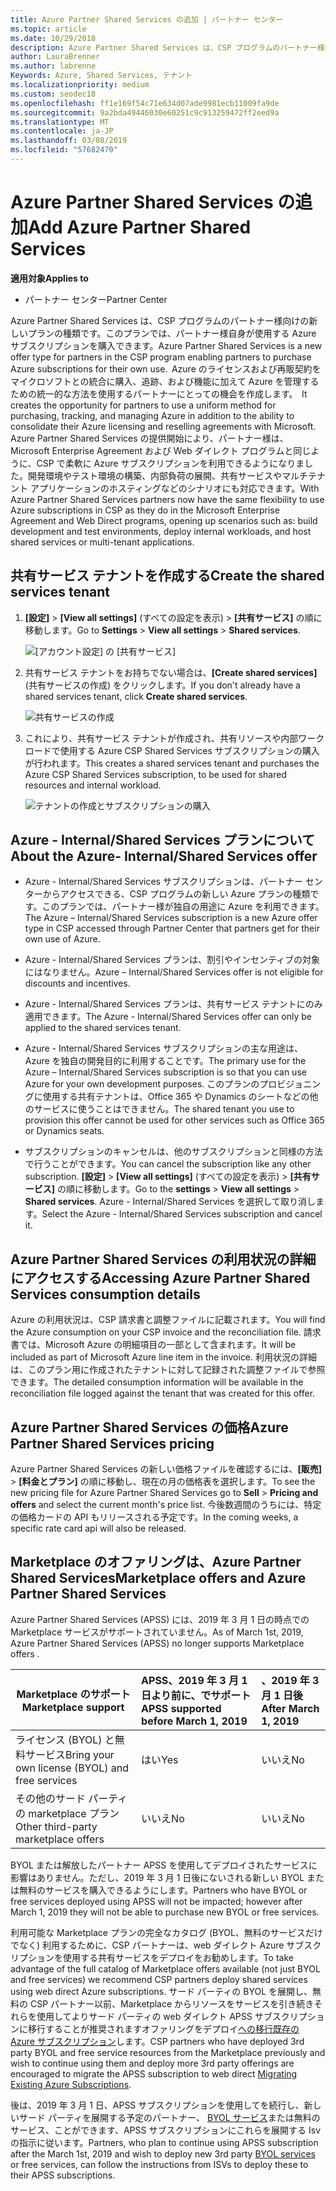 ```yaml
---
title: Azure Partner Shared Services の追加 | パートナー センター
ms.topic: article
ms.date: 10/29/2018
description: Azure Partner Shared Services は、CSP プログラムのパートナー様向けの新しいプランの種類です。このプランでは、パートナー様自身が使用する Azure サブスクリプションを購入できます。
author: LauraBrenner
ms.author: labrenne
Keywords: Azure, Shared Services, テナント
ms.localizationpriority: medium
ms.custom: seodec18
ms.openlocfilehash: ff1e169f54c71e634d07ade9981ecb11009fa9de
ms.sourcegitcommit: 9a2bda49446030e60251c9c913259472ff2eed9a
ms.translationtype: MT
ms.contentlocale: ja-JP
ms.lasthandoff: 03/08/2019
ms.locfileid: "57682470"
---
```

# <a name="add-azure-partner-shared-services"></a><span data-ttu-id="a469b-104">Azure Partner Shared Services の追加</span><span class="sxs-lookup"><span data-stu-id="a469b-104">Add Azure Partner Shared Services</span></span>

<span data-ttu-id="a469b-105">**適用対象**</span><span class="sxs-lookup"><span data-stu-id="a469b-105">**Applies to**</span></span>

-  <span data-ttu-id="a469b-106">パートナー センター</span><span class="sxs-lookup"><span data-stu-id="a469b-106">Partner Center</span></span>

<span data-ttu-id="a469b-107">Azure Partner Shared Services は、CSP プログラムのパートナー様向けの新しいプランの種類です。このプランでは、パートナー様自身が使用する Azure サブスクリプションを購入できます。</span><span class="sxs-lookup"><span data-stu-id="a469b-107">Azure Partner Shared Services is a new offer type for partners in the CSP program enabling partners to purchase Azure subscriptions for their own use.</span></span><span data-ttu-id="a469b-108">  Azure のライセンスおよび再販契約をマイクロソフトとの統合に購入、追跡、および機能に加えて Azure を管理するための統一的な方法を使用するパートナーにとっての機会を作成します。</span><span class="sxs-lookup"><span data-stu-id="a469b-108">  It creates the opportunity for partners to use a uniform method for purchasing, tracking, and managing Azure in addition to the ability to consolidate their Azure licensing and reselling agreements with Microsoft.</span></span> <span data-ttu-id="a469b-109">Azure Partner Shared Services の提供開始により、パートナー様は、Microsoft Enterprise Agreement および Web ダイレクト プログラムと同じように、CSP で柔軟に Azure サブスクリプションを利用できるようになりました。開発環境やテスト環境の構築、内部負荷の展開、共有サービスやマルチテナント アプリケーションのホスティングなどのシナリオにも対応できます。</span><span class="sxs-lookup"><span data-stu-id="a469b-109">With Azure Partner Shared Services partners now have the same flexibility to use Azure subscriptions in CSP as they do in the Microsoft Enterprise Agreement and Web Direct programs, opening up scenarios such as:  build development and test environments, deploy internal workloads, and host shared services or multi-tenant applications.</span></span>  

## <a name="create-the-shared-services-tenant"></a><span data-ttu-id="a469b-110">共有サービス テナントを作成する</span><span class="sxs-lookup"><span data-stu-id="a469b-110">Create the shared services tenant</span></span>

1. <span data-ttu-id="a469b-111">**[設定]** > **[View all settings]** (すべての設定を表示) > **[共有サービス]** の順に移動します。</span><span class="sxs-lookup"><span data-stu-id="a469b-111">Go to **Settings** > **View all settings** > **Shared services**.</span></span>

    ![**[アカウント設定]** の **[共有サービス]**](images/sharedservices2.png)

2. <span data-ttu-id="a469b-113">共有サービス テナントをお持ちでない場合は、**[Create shared services]** (共有サービスの作成) をクリックします。</span><span class="sxs-lookup"><span data-stu-id="a469b-113">If you don't already have a shared services tenant, click **Create shared services**.</span></span>

    ![共有サービスの作成](images/sharedservices3.png)

3. <span data-ttu-id="a469b-115">これにより、共有サービス テナントが作成され、共有リソースや内部ワークロードで使用する Azure CSP Shared Services サブスクリプションの購入が行われます。</span><span class="sxs-lookup"><span data-stu-id="a469b-115">This creates a shared services tenant and purchases the Azure CSP Shared Services subscription, to be used for shared resources and internal workload.</span></span>

    ![テナントの作成とサブスクリプションの購入](images/sharedservices5.png)

## <a name="about-the-azure--internalshared-services-offer"></a><span data-ttu-id="a469b-117">Azure - Internal/Shared Services プランについて</span><span class="sxs-lookup"><span data-stu-id="a469b-117">About the Azure- Internal/Shared Services offer</span></span>

- <span data-ttu-id="a469b-118">Azure - Internal/Shared Services サブスクリプションは、パートナー センターからアクセスできる、CSP プログラムの新しい Azure プランの種類です。このプランでは、パートナー様が独自の用途に Azure を利用できます。</span><span class="sxs-lookup"><span data-stu-id="a469b-118">The Azure – Internal/Shared Services subscription is a new Azure offer type in CSP accessed through Partner Center that partners get for their own use of Azure.</span></span> 

- <span data-ttu-id="a469b-119">Azure - Internal/Shared Services プランは、割引やインセンティブの対象にはなりません。</span><span class="sxs-lookup"><span data-stu-id="a469b-119">Azure – Internal/Shared Services offer is not eligible for discounts and incentives.</span></span>

- <span data-ttu-id="a469b-120">Azure - Internal/Shared Services プランは、共有サービス テナントにのみ適用できます。</span><span class="sxs-lookup"><span data-stu-id="a469b-120">The Azure - Internal/Shared Services offer can only be applied to the shared services tenant.</span></span>

- <span data-ttu-id="a469b-121">Azure - Internal/Shared Services サブスクリプションの主な用途は、Azure を独自の開発目的に利用することです。</span><span class="sxs-lookup"><span data-stu-id="a469b-121">The primary use for the Azure – Internal/Shared Services subscription is so that you can use Azure for your own development purposes.</span></span> <span data-ttu-id="a469b-122">このプランのプロビジョニングに使用する共有テナントは、Office 365 や Dynamics のシートなどの他のサービスに使うことはできません。</span><span class="sxs-lookup"><span data-stu-id="a469b-122">The shared tenant you use to provision this offer cannot be used for other services such as Office 365 or Dynamics seats.</span></span> 

- <span data-ttu-id="a469b-123">サブスクリプションのキャンセルは、他のサブスクリプションと同様の方法で行うことができます。</span><span class="sxs-lookup"><span data-stu-id="a469b-123">You can cancel the subscription like any other subscription.</span></span> <span data-ttu-id="a469b-124">**[設定]** > **[View all settings]** (すべての設定を表示) > **[共有サービス]** の順に移動します。</span><span class="sxs-lookup"><span data-stu-id="a469b-124">Go to the **settings** > **View all settings** > **Shared services**.</span></span> <span data-ttu-id="a469b-125">Azure - Internal/Shared Services を選択して取り消します。</span><span class="sxs-lookup"><span data-stu-id="a469b-125">Select the Azure - Internal/Shared Services subscription and cancel it.</span></span>

## <a name="accessing-azure-partner-shared-services-consumption-details"></a><span data-ttu-id="a469b-126">Azure Partner Shared Services の利用状況の詳細にアクセスする</span><span class="sxs-lookup"><span data-stu-id="a469b-126">Accessing Azure Partner Shared Services consumption details</span></span>

<span data-ttu-id="a469b-127">Azure の利用状況は、CSP 請求書と調整ファイルに記載されます。</span><span class="sxs-lookup"><span data-stu-id="a469b-127">You will find the Azure consumption on your CSP invoice and the reconciliation file.</span></span> <span data-ttu-id="a469b-128">請求書では、Microsoft Azure の明細項目の一部として含まれます。</span><span class="sxs-lookup"><span data-stu-id="a469b-128">It will be included as part of Microsoft Azure line item in the invoice.</span></span> <span data-ttu-id="a469b-129">利用状況の詳細は、このプラン用に作成されたテナントに対して記録された調整ファイルで参照できます。</span><span class="sxs-lookup"><span data-stu-id="a469b-129">The detailed consumption information will be available in the reconciliation file logged against the tenant that was created for this offer.</span></span> 

## <a name="azure-partner-shared-services-pricing"></a><span data-ttu-id="a469b-130">Azure Partner Shared Services の価格</span><span class="sxs-lookup"><span data-stu-id="a469b-130">Azure Partner Shared Services pricing</span></span>

<span data-ttu-id="a469b-131">Azure Partner Shared Services の新しい価格ファイルを確認するには、**[販売]** > **[料金とプラン]** の順に移動し、現在の月の価格表を選択します。</span><span class="sxs-lookup"><span data-stu-id="a469b-131">To see the new pricing file for Azure Partner Shared Services go to **Sell** > **Pricing and offers** and select the current month's price list.</span></span> <span data-ttu-id="a469b-132">今後数週間のうちには、特定の価格カードの API もリリースされる予定です。</span><span class="sxs-lookup"><span data-stu-id="a469b-132">In the coming weeks, a specific rate card api will also be released.</span></span>

## <a name="marketplace-offers-and-azure-partner-shared-services"></a><span data-ttu-id="a469b-133">Marketplace のオファリングは、Azure Partner Shared Services</span><span class="sxs-lookup"><span data-stu-id="a469b-133">Marketplace offers and Azure Partner Shared Services</span></span>

<span data-ttu-id="a469b-134">Azure Partner Shared Services (APSS) には、2019 年 3 月 1 日の時点での Marketplace サービスがサポートされていません。</span><span class="sxs-lookup"><span data-stu-id="a469b-134">As of March 1st, 2019, Azure Partner Shared Services (APSS) no longer supports Marketplace offers .</span></span>   

|<span data-ttu-id="a469b-135">**Marketplace のサポート**</span><span class="sxs-lookup"><span data-stu-id="a469b-135">**Marketplace support**</span></span>   |<span data-ttu-id="a469b-136">**APSS、2019 年 3 月 1 日より前に、でサポート**</span><span class="sxs-lookup"><span data-stu-id="a469b-136">**APSS supported before March 1, 2019**</span></span>|<span data-ttu-id="a469b-137">**、2019 年 3 月 1 日後**</span><span class="sxs-lookup"><span data-stu-id="a469b-137">**After March 1, 2019**</span></span>|
|---------------------------|:----------------------------|:-------------------|
|<span data-ttu-id="a469b-138">ライセンス (BYOL) と無料サービス</span><span class="sxs-lookup"><span data-stu-id="a469b-138">Bring your own license (BYOL) and free services</span></span>   | <span data-ttu-id="a469b-139">はい</span><span class="sxs-lookup"><span data-stu-id="a469b-139">Yes</span></span>   | <span data-ttu-id="a469b-140">いいえ</span><span class="sxs-lookup"><span data-stu-id="a469b-140">No</span></span>|
|<span data-ttu-id="a469b-141">その他のサード パーティの marketplace プラン</span><span class="sxs-lookup"><span data-stu-id="a469b-141">Other third-party marketplace offers</span></span>   | <span data-ttu-id="a469b-142">いいえ</span><span class="sxs-lookup"><span data-stu-id="a469b-142">No</span></span>   |<span data-ttu-id="a469b-143">いいえ</span><span class="sxs-lookup"><span data-stu-id="a469b-143">No</span></span>|


<span data-ttu-id="a469b-144">BYOL または解放したパートナー APSS を使用してデプロイされたサービスに影響はありません。ただし、2019 年 3 月 1 日後にないされる新しい BYOL または無料のサービスを購入できるようにします。</span><span class="sxs-lookup"><span data-stu-id="a469b-144">Partners who have BYOL or free services deployed using APSS will not be impacted; however after  March 1, 2019 they will not be able to purchase new BYOL or free services.</span></span> 

<span data-ttu-id="a469b-145">利用可能な Marketplace プランの完全なカタログ (BYOL、無料のサービスだけでなく) 利用するために、CSP パートナーは、web ダイレクト Azure サブスクリプションを使用する共有サービスをデプロイをお勧めします。</span><span class="sxs-lookup"><span data-stu-id="a469b-145">To take advantage of the full catalog of Marketplace offers available (not just BYOL and free services) we recommend CSP partners deploy shared services using web direct Azure subscriptions.</span></span>  <span data-ttu-id="a469b-146">サード パーティの BYOL を展開し、無料の CSP パートナー以前、Marketplace からリソースをサービスを引き続きそれらを使用してよりサード パーティの web ダイレクト APSS サブスクリプションに移行することが推奨されますオファリングをデプロイ[への移行既存の Azure サブスクリプション](https://docs.microsoft.com/azure/cloud-solution-provider/migration/migration#migrating-existing-azure-subscriptions)します。</span><span class="sxs-lookup"><span data-stu-id="a469b-146">CSP partners who have deployed 3rd party BYOL and free service resources from the Marketplace previously and wish to continue using them and deploy more 3rd party offerings are encouraged to migrate the APSS subscription to web direct [Migrating Existing Azure Subscriptions](https://docs.microsoft.com/azure/cloud-solution-provider/migration/migration#migrating-existing-azure-subscriptions).</span></span>

<span data-ttu-id="a469b-147">後は、2019 年 3 月 1 日、APSS サブスクリプションを使用してを続行し、新しいサード パーティを展開する予定のパートナー、 [BYOL サービス](https://azuremarketplace.microsoft.com/marketplace/apps?filters=byol)または無料のサービス、ことができます、APSS サブスクリプションにこれらを展開する Isv の指示に従います。</span><span class="sxs-lookup"><span data-stu-id="a469b-147">Partners, who plan to continue using APSS subscription after the March 1st, 2019 and wish to deploy new 3rd party [BYOL services](https://azuremarketplace.microsoft.com/marketplace/apps?filters=byol) or free services, can follow the instructions from ISVs to deploy these to their APSS subscriptions.</span></span>

